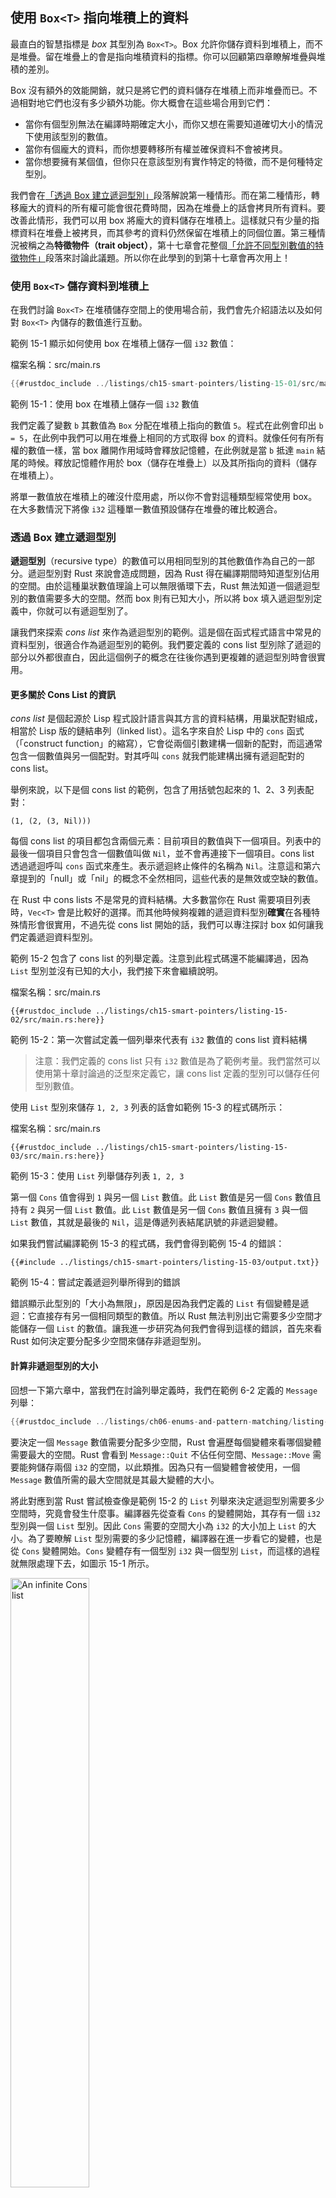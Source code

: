 ## 使用 `Box<T>` 指向堆積上的資料

最直白的智慧指標是 *box* 其型別為 `Box<T>`。Box 允許你儲存資料到堆積上，而不是堆疊。留在堆疊上的會是指向堆積資料的指標。你可以回顧第四章瞭解堆疊與堆積的差別。

Box 沒有額外的效能開銷，就只是將它們的資料儲存在堆積上而非堆疊而已。不過相對地它們也沒有多少額外功能。你大概會在這些場合用到它們：

* 當你有個型別無法在編譯時期確定大小，而你又想在需要知道確切大小的情況下使用該型別的數值。
* 當你有個龐大的資料，而你想要轉移所有權並確保資料不會被拷貝。
* 當你想要擁有某個值，但你只在意該型別有實作特定的特徵，而不是何種特定型別。

我們會在[「透過 Box 建立遞迴型別」](#透過-box-建立遞迴型別)<!-- ignore -->段落解說第一種情形。而在第二種情形，轉移龐大的資料的所有權可能會很花費時間，因為在堆疊上的話會拷貝所有資料。要改善此情形，我們可以用 box 將龐大的資料儲存在堆積上。這樣就只有少量的指標資料在堆疊上被拷貝，而其參考的資料仍然保留在堆積上的同個位置。第三種情況被稱之為**特徵物件（trait object）**，第十七章會花整個[「允許不同型別數值的特徵物件」][trait-objects]<!-- ignore -->段落來討論此議題。所以你在此學到的到第十七章會再次用上！

### 使用 `Box<T>` 儲存資料到堆積上

在我們討論 `Box<T>` 在堆積儲存空間上的使用場合前，我們會先介紹語法以及如何對 `Box<T>` 內儲存的數值進行互動。

範例 15-1 顯示如何使用 box 在堆積上儲存一個 `i32` 數值：

<span class="filename">檔案名稱：src/main.rs</span>

```rust
{{#rustdoc_include ../listings/ch15-smart-pointers/listing-15-01/src/main.rs}}
```

<span class="caption">範例 15-1：使用 box 在堆積上儲存一個 `i32` 數值</span>

我們定義了變數 `b` 其數值為 `Box` 分配在堆積上指向的數值 `5`。程式在此例會印出 `b = 5`，在此例中我們可以用在堆疊上相同的方式取得 box 的資料。就像任何有所有權的數值一樣，當 box 離開作用域時會釋放記憶體，在此例就是當 `b` 抵達 `main` 結尾的時候。釋放記憶體作用於 box（儲存在堆疊上）以及其所指向的資料（儲存在堆積上）。

將單一數值放在堆積上的確沒什麼用處，所以你不會對這種類型經常使用 box。在大多數情況下將像 `i32` 這種單一數值預設儲存在堆疊的確比較適合。

### 透過 Box 建立遞迴型別

**遞迴型別**（recursive type）的數值可以用相同型別的其他數值作為自己的一部分。遞迴型別對 Rust 來說會造成問題，因為 Rust 得在編譯期間時知道型別佔用的空間。由於這種巢狀數值理論上可以無限循環下去，Rust 無法知道一個遞迴型別的數值需要多大的空間。然而 box 則有已知大小，所以將 box 填入遞迴型別定義中，你就可以有遞迴型別了。

讓我們來探索 *cons list* 來作為遞迴型別的範例。這是個在函式程式語言中常見的資料型別，很適合作為遞迴型別的範例。我們要定義的 cons list 型別除了遞迴的部分以外都很直白，因此這個例子的概念在往後你遇到更複雜的遞迴型別時會很實用。

#### 更多關於 Cons List 的資訊

*cons list* 是個起源於 Lisp 程式設計語言與其方言的資料結構，用巢狀配對組成，相當於 Lisp 版的鏈結串列（linked list）。這名字來自於 Lisp 中的 `cons` 函式（「construct function」的縮寫），它會從兩個引數建構一個新的配對，而這通常包含一個數值與另一個配對。對其呼叫 `cons` 就我們能建構出擁有遞迴配對的 cons list。

舉例來說，以下是個 cons list 的範例，包含了用括號包起來的 1、2、3 列表配對：

```text
(1, (2, (3, Nil)))
```

每個 cons list 的項目都包含兩個元素：目前項目的數值與下一個項目。列表中的最後一個項目只會包含一個數值叫做 `Nil`，並不會再連接下一個項目。cons list 透過遞迴呼叫 `cons` 函式來產生。表示遞迴終止條件的名稱為 `Nil`。注意這和第六章提到的「null」或「nil」的概念不全然相同，這些代表的是無效或空缺的數值。

在 Rust 中 cons lists 不是常見的資料結構。大多數當你在 Rust 需要項目列表時，`Vec<T>` 會是比較好的選擇。而其他時候夠複雜的遞迴資料型別**確實**在各種特殊情形會很實用，不過先從 cons list 開始的話，我們可以專注探討 box 如何讓我們定義遞迴資料型別。

範例 15-2 包含了 cons list 的列舉定義。注意到此程式碼還不能編譯過，因為 `List` 型別並沒有已知的大小，我們接下來會繼續說明。

<span class="filename">檔案名稱：src/main.rs</span>

```rust,ignore,does_not_compile
{{#rustdoc_include ../listings/ch15-smart-pointers/listing-15-02/src/main.rs:here}}
```

<span class="caption">範例 15-2：第一次嘗試定義一個列舉來代表有 `i32` 數值的 cons list 資料結構</span>

> 注意：我們定義的 cons list 只有 `i32` 數值是為了範例考量。我們當然可以使用第十章討論過的泛型來定義它，讓 cons list 定義的型別可以儲存任何型別數值。

使用 `List` 型別來儲存 `1, 2, 3` 列表的話會如範例 15-3 的程式碼所示：

<span class="filename">檔案名稱：src/main.rs</span>

```rust,ignore,does_not_compile
{{#rustdoc_include ../listings/ch15-smart-pointers/listing-15-03/src/main.rs:here}}
```

<span class="caption">範例 15-3：使用 `List` 列舉儲存列表 `1, 2, 3`</span>

第一個 `Cons` 值會得到 `1` 與另一個 `List` 數值。此 `List` 數值是另一個 `Cons` 數值且持有 `2` 與另一個 `List` 數值。此 `List` 數值是另一個 `Cons` 數值且擁有 `3` 與一個 `List` 數值，其就是最後的 `Nil`，這是傳遞列表結尾訊號的非遞迴變體。

如果我們嘗試編譯範例 15-3 的程式碼，我們會得到範例 15-4 的錯誤：

```console
{{#include ../listings/ch15-smart-pointers/listing-15-03/output.txt}}
```

<span class="caption">範例 15-4：嘗試定義遞迴列舉所得到的錯誤</span>

錯誤顯示此型別的「大小為無限」，原因是因為我們定義的 `List` 有個變體是遞迴：它直接存有另一個相同類型的數值。所以 Rust 無法判別出它需要多少空間才能儲存一個 `List` 的數值。讓我進一步研究為何我們會得到這樣的錯誤，首先來看 Rust 如何決定要分配多少空間來儲存非遞迴型別。

#### 計算非遞迴型別的大小

回想一下第六章中，當我們在討論列舉定義時，我們在範例 6-2 定義的 `Message` 列舉：

```rust
{{#rustdoc_include ../listings/ch06-enums-and-pattern-matching/listing-06-02/src/main.rs:here}}
```

要決定一個 `Message` 數值需要分配多少空間，Rust 會遍歷每個變體來看哪個變體需要最大的空間。Rust 會看到 `Message::Quit` 不佔任何空間、`Message::Move` 需要能夠儲存兩個 `i32` 的空間，以此類推。因為只有一個變體會被使用，一個 `Message` 數值所需的最大空間就是其最大變體的大小。

將此對應到當 Rust 嘗試檢查像是範例 15-2 的 `List` 列舉來決定遞迴型別需要多少空間時，究竟會發生什麼事。編譯器先從查看 `Cons` 的變體開始，其存有一個 `i32` 型別與一個 `List` 型別。因此 `Cons` 需要的空間大小為 `i32` 的大小加上 `List` 的大小。為了要瞭解 `List` 型別需要的多少記憶體，編譯器在進一步看它的變體，也是從 `Cons` 變體開始。`Cons` 變體存有一個型別 `i32` 與一個型別 `List`，而這樣的過程就無限處理下去，如圖示 15-1 所示。

<img alt="An infinite Cons list" src="img/trpl15-01.svg" class="center" style="width: 50%;" />

<span class="caption">圖示 15-1：無限個 `List` 包含著無限個 `Cons` 變體</span>

#### 使用 `Box<T>` 取得已知大小的遞迴型別

由於 Rust 無法判別出遞迴定義型別要分配多少空間，所以編譯器會針對此錯誤提供些實用的建議：

<!-- manual-regeneration
after doing automatic regeneration, look at listings/ch15-smart-pointers/listing-15-03/output.txt and copy the relevant line
-->

```text
help: insert some indirection (e.g., a `Box`, `Rc`, or `&`) to make `List` representable
  |
2 |     Cons(i32, Box<List>),
  |               ++++    +
```

在此建議中，「indirection」代表與其直接儲存數值，我們可以變更資料結構，間接儲存指向數值的指標。

因為 `Box<T>` 是個指標，Rust 永遠知道 `Box<T>` 需要多少空間：指標的大小不會隨著指向的資料數量而改變。這代表我們可以將 `Box<T>` 存入 `Cons` 變體而非直接儲存另一個 `List` 數值。`Box<T>` 會指向另一個存在於堆積上的 `List` 數值而不是存在 `Cons` 變體中。概念上我們仍然有建立一個持有其他列表的列表，但此實作更像是將項目接著另一個項目排列，而非包含另一個在內。

我們可以改變範例 15-2 的 `List` 列舉定義以及範例 15-3 `List` 的使用方式，將其寫入範例 15-5，這次就能夠編譯過了：

<span class="filename">檔案名稱：src/main.rs</span>

```rust
{{#rustdoc_include ../listings/ch15-smart-pointers/listing-15-05/src/main.rs}}
```

<span class="caption">範例 15-5：使用 `Box<T>` 定義的 `List` 就有已知大小</span>

`Cons` 變體需要的大小為 `i32` 加上儲存 box 指標的空間。`Nil` 變體沒有儲存任何數值，所以它需要的空間比 `Cons` 變體少。現在我們知道任何 `List` 數值會佔的空間都是一個 `i32` 加上 box 指標的大小。透過使用 box，我們打破了無限遞迴，所以編譯器可以知道儲存一個 `List` 數值所需要的大小。圖示 15-2 顯示了 `Cons` 變體看起來的樣子。

<img alt="A finite Cons list" src="img/trpl15-02.svg" class="center" />

<span class="caption">圖示 15-2：不再是無限大小的 `List`，因為其 `Cons` 存的是 `Box`</span>

Boxes 只提供了間接儲存與堆積分配，它們沒有其他任何特殊功能，比如我們等下就會看到的其他智慧指標型別。它們也沒有任何因這些特殊功能產生的額外效能開銷，所以它們很適合用於像是 cons list 這種我們只需要間接儲存的場合。我們在第十七章還會再介紹到更多 box 的使用情境。

`Box<T>` 型別是智慧指標是因為它有實作 `Deref` 特徵，讓 `Box<T>` 的數值可以被視為參考所使用。當 `Box<T>` 數值離開作用域時，該 box 指向的堆積資料也會被清除，因為其有 `Drop` 特徵實作。這兩種特徵對於本章將會討論的其他智慧指標型別所提供的功能，將會更加重要。讓我們來探討這兩種特徵的細節吧。

[trait-objects]: ch17-02-trait-objects.html
